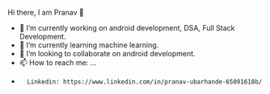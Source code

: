  Hi there, I am Pranav 👋

- 🔭 I’m currently working on android development, DSA, Full Stack Development.
- 🌱 I’m currently learning machine learning.
- 👯 I’m looking to collaborate on android development.
- 📫 How to reach me: ...
-       Linkedin: https://www.linkedin.com/in/pranav-ubarhande-65091618b/
